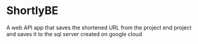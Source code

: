 # ShortlyBE

A web API app that saves the shortened URL from the project end project and saves it to the sql server created on google cloud
